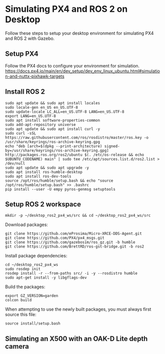 # Simulating PX4 and ROS 2 on Desktop
Follow these steps to setup your desktop environment for simulating PX4 and ROS 2 with Gazebo.

## Setup PX4
Follow the PX4 docs to configure your environment for simulation. <br>
https://docs.px4.io/main/en/dev_setup/dev_env_linux_ubuntu.html#simulation-and-nuttx-pixhawk-targets <br>

## Install ROS 2
```
sudo apt update && sudo apt install locales
sudo locale-gen en_US en_US.UTF-8
sudo update-locale LC_ALL=en_US.UTF-8 LANG=en_US.UTF-8
export LANG=en_US.UTF-8
sudo apt install software-properties-common
sudo add-apt-repository universe
sudo apt update && sudo apt install curl -y
sudo curl -sSL https://raw.githubusercontent.com/ros/rosdistro/master/ros.key -o /usr/share/keyrings/ros-archive-keyring.gpg
echo "deb [arch=$(dpkg --print-architecture) signed-by=/usr/share/keyrings/ros-archive-keyring.gpg] http://packages.ros.org/ros2/ubuntu $(. /etc/os-release && echo $UBUNTU_CODENAME) main" | sudo tee /etc/apt/sources.list.d/ros2.list > /dev/null
sudo apt update && sudo apt upgrade -y
sudo apt install ros-humble-desktop
sudo apt install ros-dev-tools
source /opt/ros/humble/setup.bash && echo "source /opt/ros/humble/setup.bash" >> .bashrc
pip install --user -U empy pyros-genmsg setuptools
```
## Setup ROS 2 workspace
```
mkdir -p ~/desktop_ros2_px4_ws/src && cd ~/desktop_ros2_px4_ws/src

```
Download packages:
```
git clone https://github.com/eProsima/Micro-XRCE-DDS-Agent.git
git clone https://github.com/PX4/px4_msgs.git
git clone https://github.com/gazebosim/ros_gz.git -b humble
git clone https://github.com/BrettRD/ros-gst-bridge.git -b ros2
```
Install package dependencies:
```
cd ~/desktop_ros2_px4_ws
sudo rosdep init
rosdep install -r --from-paths src/ -i -y --rosdistro humble
sudo apt-get install -y libgflags-dev
```
Build the packages:
```
export GZ_VERSION=garden
colcon build
```
When attempting to use the newly built packages, you must always first source this file:
```
source install/setup.bash
```
## Simulating an X500 with an OAK-D Lite depth camera